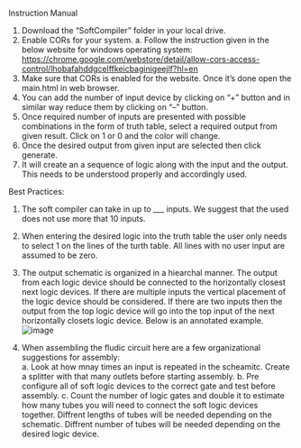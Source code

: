 Instruction Manual
1.	Download the “SoftCompiler” folder in your local drive.
2.	Enable CORs for your system. 
a.	Follow the instruction given in the below website for windows operating system: https://chrome.google.com/webstore/detail/allow-cors-access-control/lhobafahddgcelffkeicbaginigeejlf?hl=en
3.	Make sure that CORs is enabled for the website. Once it’s done open the main.html in web browser. 
4.	You can add the number of input device by clicking on “+” button and in similar way reduce them by clicking on “–” button.
5.	Once required number of inputs are presented with possible combinations in the form of truth table, select a required output from given result. Click on 1 or 0 and the color will change. 
6.	Once the desired output from given input are selected then click generate. 
7.	It will create an a sequence of logic along with the input and the output. This needs to be understood properly and accordingly used.

Best Practices:

1. The soft compiler can take in up to ___ inputs. We suggest that the used does not use more that 10 inputs.  
2. When entering the desired logic into the truth table the user only needs to select 1 on the lines of the turth table. All lines with no user input are assumed to be zero. 
3. The output schematic is organized in a hiearchal manner. The output from each logic device should be connected to the horizontally closest next logic devices. If there are multiple inputs the vertical placement of the logic device should be considered. If there are two inputs then the output from the top logic device will go into the top input of the next horizontally closets logic device. Below is an annotated example. 
![image](https://user-images.githubusercontent.com/68814774/156939952-f1441539-1c67-4d9c-8f7e-8aeec5f0c334.png)

4. When assembling the fludic circuit here are a few organizational suggestions for assembly:  
	a. Look at how mnay times an input is repeated in the scheamitc. Create a splitter with that many outlets before starting assembly. 
	b. Pre configure all of soft logic devices to the correct gate and test before assembly. 
	c. Count the number of logic gates and double it to estimate how many tubes you will need to connect the soft logic devices together. Diffrent lengths of tubes will be needed depending on the schematic. Diffrent number of tubes will be needed depending on the desired logic device. 
